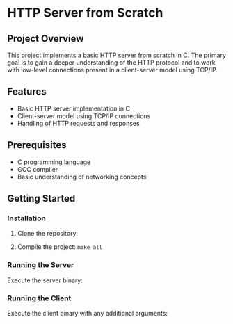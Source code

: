 # HTTP Server from Scratch

## Project Overview

This project implements a basic HTTP server from scratch in C. The primary goal is to gain a deeper understanding of the HTTP protocol and to work with low-level connections present in a client-server model using TCP/IP.

## Features

- Basic HTTP server implementation in C
- Client-server model using TCP/IP connections
- Handling of HTTP requests and responses

## Prerequisites

- C programming language
- GCC compiler
- Basic understanding of networking concepts

## Getting Started

### Installation

1. Clone the repository:


2. Compile the project: ```make all```


### Running the Server

Execute the server binary:


### Running the Client

Execute the client binary with any additional arguments:
